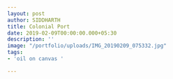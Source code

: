 ```yaml
---
layout: post
author: SIDDHARTH
title: Colonial Port
date: 2019-02-09T00:00:00.000+05:30
description: ''
image: "/portfolio/uploads/IMG_20190209_075332.jpg"
tags:
- 'oil on canvas '

---
```

